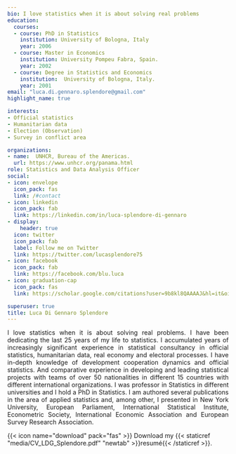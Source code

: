 ```yaml
---
bio: I love statistics when it is about solving real problems
education:
  courses:
  - course: PhD in Statistics
    institution: University of Bologna, Italy
    year: 2006
  - course: Master in Economics
    institution: University Pompeu Fabra, Spain.
    year: 2002
  - course: Degree in Statistics and Economics
    institution:  University of Bologna, Italy.
    year: 2001
email: "luca.di.gennaro.splendore@gmail.com"
highlight_name: true

interests:
- Official statistics 
- Humanitarian data
- Election (Observation) 
- Survey in conflict area

organizations:
- name:  UNHCR, Bureau of the Americas.
  url: https://www.unhcr.org/panama.html
role: Statistics and Data Analysis Officer
social:
- icon: envelope
  icon_pack: fas
  link: /#contact
- icon: linkedin
  icon_pack: fab
  link: https://linkedin.com/in/luca-splendore-di-gennaro  
- display:
    header: true
  icon: twitter
  icon_pack: fab
  label: Follow me on Twitter
  link: https://twitter.com/lucasplendore75
- icon: facebook
  icon_pack: fab
  link: https://facebook.com/blu.luca
- icon: graduation-cap
  icon_pack: fas
  link: https://scholar.google.com/citations?user=9b8kl8QAAAAJ&hl=it&oi=ao

superuser: true
title: Luca Di Gennaro Splendore
---
```


<p style='text-align: justify;'> I love statistics when it is about solving real problems. I have been dedicating the last 25 years of my life to statistics. I accumulated years of increasingly significant experience in statistical consultancy in official statistics, humanitarian data, real economy and electoral processes. 
I have in-depth knowledge of development cooperation dynamics and official statistics. And comparative experience in developing and leading statistical projects with teams of over 50 nationalities in different 15 countries with different international organizations. 
I was professor in Statistics in different universities and I hold a PhD in Statistics. I am authored several publications in the area of applied statistics and, among other, I presented in New York University, European Parliament, International Statistical Institute, Econometric Society, International Economic Association and European Survey Research Association. </p>

{{< icon name="download" pack="fas" >}} Download my {{< staticref "media/CV_LDG_Splendore.pdf" "newtab" >}}resumé{{< /staticref >}}.
